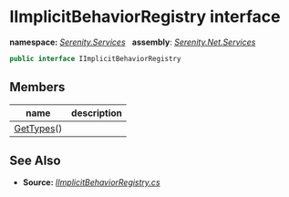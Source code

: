 # IImplicitBehaviorRegistry interface
**namespace:** *[Serenity.Services](../README.md#serenity.services-namespace)*   **assembly**: *[Serenity.Net.Services](../README.md)*

```csharp
public interface IImplicitBehaviorRegistry
```

## Members

| name | description |
| --- | --- |
| [GetTypes](IImplicitBehaviorRegistry/GetTypes.md)() |  |

## See Also

* **Source:** *[IImplicitBehaviorRegistry.cs](https://github.com/serenity-is/Serenity/blob/master/src/Serenity.Net.Services/RequestHandlers/Behavior/IImplicitBehaviorRegistry.cs)*